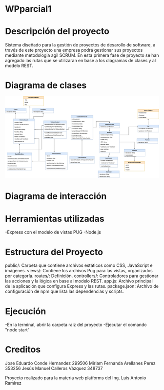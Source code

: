 # WPparcial1

# Descripción del proyecto
Sistema diseñado para la gestión de proyectos de desarollo de software, a través de este proyecto una empresa podrá gestionar sus proyectos mediante metodologia agil SCRUM. En esta primera fase de proyecto se han agregado las rutas que se utilizaran en base a los diagramas de clases y al modelo REST.


# Diagrama de clases
![Diagrama de clases](./resources/DiagramaDeClases.jpg)


# Diagrama de interacción


# Herramientas utilizadas
-Express con el modelo de vistas PUG
-Node.js

# Estructura del Proyecto
public/: Carpeta que contiene archivos estáticos como CSS, JavaScript e imágenes.
views/: Contiene los archivos Pug para las vistas, organizados por categoría.
routes/: Definición.
controllers/: Controladores para gestionar las acciones y la lógica en base al modelo REST.
app.js: Archivo principal de la aplicación que configura Express y las rutas.
package.json: Archivo de configuración de npm que lista las dependencias y scripts.



# Ejecución
-En la terminal, abrir la carpeta raiz del proyecto
-Ejecutar el comando "node start"

# Creditos

Jose Eduardo Conde Hernandez 299506
Miriam Fernanda Arellanes Perez 353256
Jesús Manuel Calleros Vázquez 348737

Proyecto realizado para la materia web platforms del Ing. Luis Antonio Ramirez